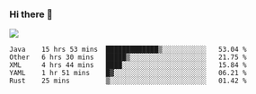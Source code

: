 ### Hi there 👋
![](https://github-readme-stats.vercel.app/api?username=tuichenchuxin)
<!--START_SECTION:waka-->
```text
Java    15 hrs 53 mins  █████████████▒░░░░░░░░░░░   53.04 % 
Other   6 hrs 30 mins   █████▒░░░░░░░░░░░░░░░░░░░   21.75 % 
XML     4 hrs 44 mins   ████░░░░░░░░░░░░░░░░░░░░░   15.84 % 
YAML    1 hr 51 mins    █▓░░░░░░░░░░░░░░░░░░░░░░░   06.21 % 
Rust    25 mins         ▒░░░░░░░░░░░░░░░░░░░░░░░░   01.42 % 
```
<!--END_SECTION:waka-->
